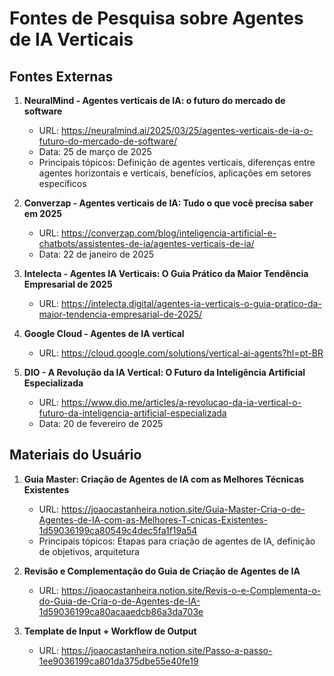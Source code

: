 # Fontes de Pesquisa sobre Agentes de IA Verticais

## Fontes Externas

1. **NeuralMind - Agentes verticais de IA: o futuro do mercado de software**
   - URL: https://neuralmind.ai/2025/03/25/agentes-verticais-de-ia-o-futuro-do-mercado-de-software/
   - Data: 25 de março de 2025
   - Principais tópicos: Definição de agentes verticais, diferenças entre agentes horizontais e verticais, benefícios, aplicações em setores específicos

2. **Converzap - Agentes verticais de IA: Tudo o que você precisa saber em 2025**
   - URL: https://converzap.com/blog/inteligencia-artificial-e-chatbots/assistentes-de-ia/agentes-verticais-de-ia/
   - Data: 22 de janeiro de 2025

3. **Intelecta - Agentes IA Verticais: O Guia Prático da Maior Tendência Empresarial de 2025**
   - URL: https://intelecta.digital/agentes-ia-verticais-o-guia-pratico-da-maior-tendencia-empresarial-de-2025/

4. **Google Cloud - Agentes de IA vertical**
   - URL: https://cloud.google.com/solutions/vertical-ai-agents?hl=pt-BR

5. **DIO - A Revolução da IA Vertical: O Futuro da Inteligência Artificial Especializada**
   - URL: https://www.dio.me/articles/a-revolucao-da-ia-vertical-o-futuro-da-inteligencia-artificial-especializada
   - Data: 20 de fevereiro de 2025

## Materiais do Usuário

1. **Guia Master: Criação de Agentes de IA com as Melhores Técnicas Existentes**
   - URL: https://joaocastanheira.notion.site/Guia-Master-Cria-o-de-Agentes-de-IA-com-as-Melhores-T-cnicas-Existentes-1d59036199ca80549c4dec5fa1f19a54
   - Principais tópicos: Etapas para criação de agentes de IA, definição de objetivos, arquitetura

2. **Revisão e Complementação do Guia de Criação de Agentes de IA**
   - URL: https://joaocastanheira.notion.site/Revis-o-e-Complementa-o-do-Guia-de-Cria-o-de-Agentes-de-IA-1d59036199ca80acaaedcb86a3da703e

3. **Template de Input + Workflow de Output**
   - URL: https://joaocastanheira.notion.site/Passo-a-passo-1ee9036199ca801da375dbe55e40fe19
